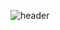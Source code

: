 ![header](https://capsule-render.vercel.app/api?type=waving&color=timeGradient&height=300&section=header&text=귀띵's%20Space%20%20:D&fontSize=70)

<!--![Anurag's GitHub stats](https://github-readme-stats.vercel.app/api?username=gwidding&show_icons=true&theme=catppuccin_latte) !-->



